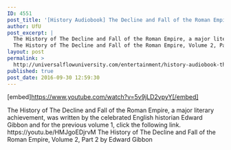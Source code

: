```yaml
---
ID: 4551
post_title: '[History Audiobook] The Decline and Fall of the Roman Empire, Volume 2, Part 2'
author: UfU
post_excerpt: |
  The History of The Decline and Fall of the Roman Empire, a major literary achievement, was written by the celebrated English historian Edward Gibbon and for the previous volume 1, click the following link. https://youtu.be/HMJgoEDjrvM
  The History of The Decline and Fall of the Roman Empire, Volume 2, Part 2 by Edward Gibbon
layout: post
permalink: >
  http://universalflowuniversity.com/entertainment/history-audiobook-the-decline-and-fall-of-the-roman-empire-volume-2-part-2/
published: true
post_date: 2016-09-30 12:59:30
---
```

[embed]https://www.youtube.com/watch?v=5v9jLD2vpyY[/embed]<br>
<p>The History of The Decline and Fall of the Roman Empire, a major literary achievement, was written by the celebrated English historian Edward Gibbon and for the previous volume 1, click the following link. https://youtu.be/HMJgoEDjrvM  
The History of The Decline and Fall of the Roman Empire, Volume 2, Part 2 by Edward Gibbon</p>